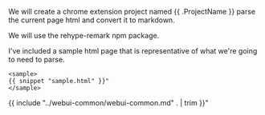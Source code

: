 We will create a chrome extension project named {{ .ProjectName }} parse the current page html and convert it to markdown.

We will use the rehype-remark npm package.

I've included a sample html page that is representative of what we're going to need to parse.

```
<sample>
{{ snippet "sample.html" }}"
</sample>
```

{{ include "../webui-common/webui-common.md" . | trim }}"
